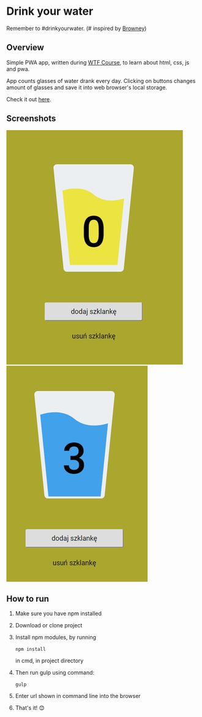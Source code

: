 # Drink your water

Remember to #drinkyourwater. (# inspired by [Browney](https://www.youtube.com/channel/UC0r_-7jgl1yl0oWzGEJ6o3w))

## Overview
Simple PWA app, written during [WTF Course](https://cotenfrontend.pl/), to learn about html, css, js and pwa.

App counts glasses of water drank every day. Clicking on buttons changes amount of glasses and save it into web browser's local storage.


Check it out [here](https://raviraven.github.io/html-wtf-drink-your-water/).

## Screenshots

![Empty glass of water](gh/empty-glass.PNG)
![Adding glass of water](gh/adding-glass-anim.PNG)

## How to run
1. Make sure you have npm installed
2. Download or clone project
3. Install npm modules, by running 

    ```
    npm install
    ```
    in cmd, in project directory

4. Then run gulp using command:

    ```
    gulp
    ```

5. Enter url shown in command line into the browser
6. That's it! 😊